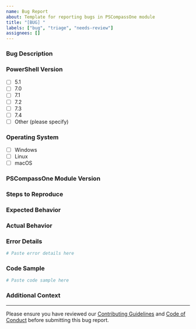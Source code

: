 ```yaml
---
name: Bug Report
about: Template for reporting bugs in PSCompassOne module
title: "[BUG] "
labels: ["bug", "triage", "needs-review"]
assignees: []
---
```


### Bug Description
<!--
A clear and concise description of what the bug is, including the command or feature affected
-->

### PowerShell Version
<!--
PowerShell version where the bug occurs (run $PSVersionTable.PSVersion)
-->
- [ ] 5.1
- [ ] 7.0
- [ ] 7.1
- [ ] 7.2
- [ ] 7.3
- [ ] 7.4
- [ ] Other (please specify)

### Operating System
<!--
Operating system where the bug occurs, including version information
-->
- [ ] Windows
- [ ] Linux
- [ ] macOS

### PSCompassOne Module Version
<!--
Version of the PSCompassOne module being used (run Get-Module PSCompassOne)
-->

### Steps to Reproduce
<!--
Detailed step-by-step instructions to reproduce the behavior, including any necessary setup steps
1. First step
2. Second step
3. etc.
-->

### Expected Behavior
<!--
A clear description of what you expected to happen based on the documentation or typical behavior
-->

### Actual Behavior
<!--
What actually happened, including any unexpected behavior or output
-->

### Error Details
<!--
Full error message and stack trace using Get-Error | Format-List -Force
-->
```powershell
# Paste error details here
```

### Code Sample
<!--
Minimal, self-contained code example that reproduces the issue
-->
```powershell
# Paste code sample here
```

### Additional Context
<!--
Any other relevant information, including screenshots, logs, or environment details
-->

---
Please ensure you have reviewed our [Contributing Guidelines](../../CONTRIBUTING.md) and [Code of Conduct](../../CODE_OF_CONDUCT.md) before submitting this bug report.